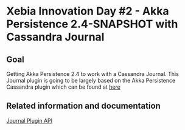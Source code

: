 Xebia Innovation Day #2 - Akka Persistence 2.4-SNAPSHOT with Cassandra Journal
==============================================================================

Goal
----
Getting Akka Persistence 2.4 to work with a Cassandra Journal. This Journal plugin is going to be largely based on the Akka Persistence Cassandra plugin which can be found at [here](https://github.com/krasserm/akka-persistence-cassandra/)


Related information and documentation
-------------------------------------
[Journal Plugin API](http://doc.akka.io/docs/akka/2.3.9/scala/persistence.html#journal-plugin-api)
